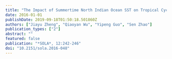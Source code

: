 ```yaml
---
title: "The Impact of Summertime North Indian Ocean SST on Tropical Cyclone Genesis over the Western North Pacific"
date: 2016-01-01
publishDate: 2019-09-18T01:50:18.501860Z
authors: ["Jiayu Zheng", "Qiaoyan Wu", "Yipeng Guo", "Sen Zhao"]
publication_types: ["2"]
abstract: ""
featured: false
publication: "*SOLA*, 12:242-246"
doi: "10.2151/sola.2016-048"
---
```


